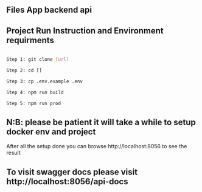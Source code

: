 
## Files App backend api

## Project Run Instruction and Environment requirments


```bash

Step 1: git clone [url]

Step 2: cd []

Step 3: cp .env.example .env

Step 4: npm run build

Step 5: npm run prod


```
## N:B: please be patient it will take a while to setup docker env and project 

After all the setup done you can browse http://localhost:8056 to see the result

## To visit swagger docs please visit http://localhost:8056/api-docs

